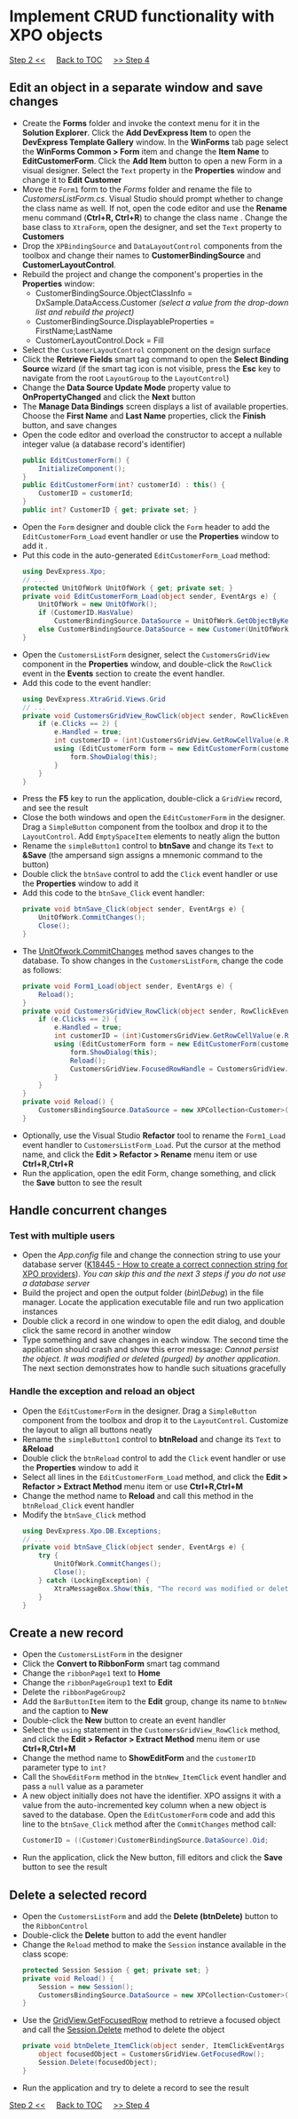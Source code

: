 # Implement CRUD functionality with XPO objects

[Step 2 <<](/connect-data-grid-to-xpo-objects.md) 
&nbsp;&nbsp;&nbsp;
[Back to TOC](../../)
&nbsp;&nbsp;&nbsp;
[>> Step 4](/bind-the-data-grid-to-large-data-source.md)   

## Edit an object in a separate window and save changes
* Create the **Forms** folder and invoke the context menu for it in the **Solution Explorer**. Click the **Add DevExpress Item**  to open the **DevExpress Template Gallery** window. In the **WinForms** tab page select the **WinForms Common > Form** item and change the **Item Name** to **EditCustomerForm**. Click the **Add Item** button to open a new Form in a visual designer. Select the `Text` property in the **Properties** window and change it to **Edit Customer**
* Move the `Form1` form to the *Forms* folder and rename the file to *CustomersListForm.cs*. Visual Studio should prompt whether to change the class name as well. If not, open the code editor and use the **Rename** menu command (**Ctrl+R, Ctrl+R**) to change the class name . Change the base class to `XtraForm`, open the designer, and set the `Text` property to **Customers**
* Drop the `XPBindingSource` and `DataLayoutControl` components from the toolbox and change their names to **CustomerBindingSource** and **CustomerLayoutControl**.
* Rebuild the project and change the component's properties in the **Properties** window:
    * CustomerBindingSource.ObjectClassInfo = DxSample.DataAccess.Customer *(select a value from the drop-down list and rebuild the project)*
    * CustomerBindingSource.DisplayableProperties = FirstName;LastName
    * CustomerLayoutControl.Dock = Fill
* Select the `CustomerLayoutControl` component on the design surface
* Click the **Retrieve Fields** smart tag command to open the **Select Binding Source** wizard (if the smart tag icon is not visible, press the **Esc** key to navigate from the root `LayoutGroup` to the `LayoutControl`)
* Change the **Data Source Update Mode** property value to **OnPropertyChanged** and click the **Next** button
* The **Manage Data Bindings** screen displays a list of available properties. Choose the **First Name** and **Last Name** properties, click the **Finish** button, and save changes
* Open the code editor and overload the constructor to accept a nullable integer value (a database record's identifier)
    ```csharp
    public EditCustomerForm() {
        InitializeComponent();
    }
    public EditCustomerForm(int? customerId) : this() {
        CustomerID = customerId;
    }
    public int? CustomerID { get; private set; }
    ```
* Open the `Form` designer and double click the `Form` header to add the `EditCustomerForm_Load` event handler or use the **Properties** window to add it . 
* Put this code in the auto-generated `EditCustomerForm_Load` method:
    ```csharp
    using DevExpress.Xpo;
    // ...
    protected UnitOfWork UnitOfWork { get; private set; }
    private void EditCustomerForm_Load(object sender, EventArgs e) {
        UnitOfWork = new UnitOfWork();
        if (CustomerID.HasValue)
            CustomerBindingSource.DataSource = UnitOfWork.GetObjectByKey<Customer>(CustomerID.Value);
        else CustomerBindingSource.DataSource = new Customer(UnitOfWork);
    }
    ```
* Open the `CustomersListForm` designer, select the `CustomersGridView` component in the **Properties** window, and double-click the `RowClick` event in the **Events** section to create the event handler.
* Add this code to the event handler:
    ``` csharp
    using DevExpress.XtraGrid.Views.Grid
    // ...
    private void CustomersGridView_RowClick(object sender, RowClickEventArgs e) {
        if (e.Clicks == 2) {
            e.Handled = true;
            int customerID = (int)CustomersGridView.GetRowCellValue(e.RowHandle, colOid);
            using (EditCustomerForm form = new EditCustomerForm(customerID)) {
                form.ShowDialog(this);
            }
        }
    }
    ```
* Press the **F5** key to run the application, double-click a `GridView` record, and see the result
* Close the both windows and open the `EditCustomerForm` in the designer. Drag a `SimpleButton` component from the toolbox and drop it to the `LayoutControl`. Add `EmptySpaceItem` elements to neatly align the button
* Rename the `simpleButton1` control to **btnSave** and change its `Text` to **&Save** (the ampersand sign assigns a mnemonic command to the button)
* Double click the `btnSave` control to add the `Click` event handler or use the **Properties** window to add it 
* Add this code to the `btnSave_Click` event handler:
    ```csharp
    private void btnSave_Click(object sender, EventArgs e) {
        UnitOfWork.CommitChanges();
        Close();
    }
    ```
* The [UnitOfwork.CommitChanges](https://docs.devexpress.com/XPO/DevExpress.Xpo.UnitOfWork.CommitChanges) method saves changes to the database. To show changes in the `CustomersListForm`, change the code as follows: 
    ```csharp
    private void Form1_Load(object sender, EventArgs e) {
        Reload();
    }
    private void CustomersGridView_RowClick(object sender, RowClickEventArgs e) {
        if (e.Clicks == 2) {
            e.Handled = true;
            int customerID = (int)CustomersGridView.GetRowCellValue(e.RowHandle, colOid);
            using (EditCustomerForm form = new EditCustomerForm(customerID)) {
                form.ShowDialog(this);
                Reload();
                CustomersGridView.FocusedRowHandle = CustomersGridView.LocateByValue("Oid", form.CustomerID.Value);
            }
        }
    }
    private void Reload() {
        CustomersBindingSource.DataSource = new XPCollection<Customer>(new Session());
    }
    ```
* Optionally, use the Visual Studio **Refactor** tool to rename the `Form1_Load` event handler to `CustomersListForm_Load`. Put the cursor at the method name, and click the **Edit > Refactor > Rename** menu item or use **Ctrl+R,Ctrl+R**     
* Run the application, open the edit Form, change something, and click the **Save** button to see the result
## Handle concurrent changes    
### Test with multiple users
* Open the *App.config* file and change the connection string to use your database server ([K18445 - How to create a correct connection string for XPO providers](https://www.devexpress.com/Support/Center/Question/Details/K18445)). *You can skip this and the next 3 steps if you do not use a database server*
* Build the project and open the output folder (*bin\Debug*) in the file manager. Locate the application executable file and run two application instances
* Double click a record in one window to open the edit dialog, and double click the same record in another window
* Type something and save changes in each window. The second time the application should crash and show this error message: *Cannot persist the object. It was modified or deleted (purged) by another application*. The next section demonstrates how to handle such situations gracefully
### Handle the exception and reload an object
* Open the `EditCustomerForm` in the designer. Drag a `SimpleButton` component from the toolbox and drop it to the `LayoutControl`. Customize the layout to align all buttons neatly
* Rename the `simpleButton1` control to **btnReload** and change its `Text` to **&Reload**
* Double click the `btnReload` control to add the `Click` event handler or use the **Properties** window to add it 
* Select all lines in the `EditCustomerForm_Load` method, and click the **Edit > Refactor > Extract Method** menu item or use **Ctrl+R,Ctrl+M** 
* Change the method name to **Reload** and call this method in the `btnReload_Click` event handler
* Modify the `btnSave_Click` method
    ```csharp
    using DevExpress.Xpo.DB.Exceptions;
    // ...
    private void btnSave_Click(object sender, EventArgs e) {
        try {
            UnitOfWork.CommitChanges();
            Close();
        } catch (LockingException) {
            XtraMessageBox.Show(this, "The record was modified or deleted by another user. Please click the Reload button and try again.", "XPO Tutorial", MessageBoxButtons.OK, MessageBoxIcon.Stop);
        }
    }
    ```
## Create a new record
  * Open the `CustomersListForm` in the designer
  * Click the **Convert to RibbonForm** smart tag command
  * Change the `ribbonPage1` text to **Home**
  * Change the `ribbonPageGroup1` text to **Edit**
  * Delete the `ribbonPageGroup2`
  * Add the `BarButtonItem` item to the **Edit** group, change its name to `btnNew` and the caption to **New**
  * Double-click the **New** button to create an event handler
  * Select the `using` statement in the `CustomersGridView_RowClick` method, and click the **Edit > Refactor > Extract Method** menu item or use **Ctrl+R,Ctrl+M**
  * Change the method name to **ShowEditForm** and the `customerID` parameter type to `int?`
  * Call the `ShowEditForm` method in the `btnNew_ItemClick` event handler and pass a `null` value as a parameter
  * A new object initially does not have the identifier. XPO assigns it with a value from the auto-incremented key column when a new object is saved to the database. Open the `EditCustomerForm` code and add this line to the `btnSave_Click` method after the `CommitChanges` method call:
    ```csharp
    CustomerID = ((Customer)CustomerBindingSource.DataSource).Oid;
    ```
  * Run the application, click the New button, fill editors and click the **Save** button to see the result
## Delete a selected record
  * Open the `CustomersListForm` and add the **Delete (btnDelete)** button to the `RibbonControl`
  * Double-click the **Delete** button to add the event handler
  * Change the `Reload` method to make the `Session` instance available in the class scope:
    ```csharp
    protected Session Session { get; private set; }
    private void Reload() {
        Session = new Session();
        CustomersBindingSource.DataSource = new XPCollection<Customer>(Session);
    }
    ```
* Use the [GridView.GetFocusedRow](https://docs.devexpress.com/WindowsForms/DevExpress.XtraGrid.Views.Base.ColumnView.GetFocusedRow) method to retrieve a focused object  and call the [Session.Delete](https://docs.devexpress.com/XPO/DevExpress.Xpo.Session.Delete(System.Object)) method to delete the object
    ```csharp
    private void btnDelete_ItemClick(object sender, ItemClickEventArgs e) {
        object focusedObject = CustomersGridView.GetFocusedRow();
        Session.Delete(focusedObject);
    }
    ```
* Run the application and try to delete a record to see the result

[Step 2 <<](/connect-data-grid-to-xpo-objects.md) 
&nbsp;&nbsp;&nbsp;
[Back to TOC](../../)
&nbsp;&nbsp;&nbsp;
[>> Step 4](/bind-the-data-grid-to-large-data-source.md)   
